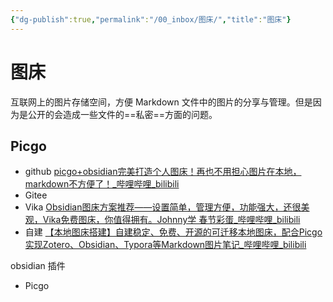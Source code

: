 ```yaml
---
{"dg-publish":true,"permalink":"/00_inbox/图床/","title":"图床"}
---
```



# 图床

互联网上的图片存储空间，方便 Markdown 文件中的图片的分享与管理。但是因为是公开的会造成一些文件的==私密==方面的问题。
##  Picgo  

- github  [picgo+obsidian完美打造个人图床！再也不用担心图片在本地，markdown不方便了！\_哔哩哔哩\_bilibili](https://www.bilibili.com/video/BV18W4y1j748/?spm_id_from=333.788.recommend_more_video.3)
- Gitee   
- Vika   [Obsidian图床方案推荐——设置简单，管理方便，功能强大，还很美观，Vika免费图床，你值得拥有。Johnny学 春节彩蛋\_哔哩哔哩\_bilibili](https://www.bilibili.com/video/BV1DS4y1y7jd/?spm_id_from=333.788.recommend_more_video.2&vd_source=4b643db5e453a13e8bd4322629fd962a)
- 自建 [【本地图床搭建】自建稳定、免费、开源的可迁移本地图床，配合Picgo实现Zotero、Obsidian、Typora等Markdown图片笔记\_哔哩哔哩\_bilibili](https://www.bilibili.com/video/BV16S4y1v7Kb/?spm_id_from=333.788.recommend_more_video.7) 


obsidian  插件

- Picgo 